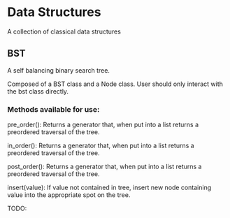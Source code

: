 # Data Structures
A collection of classical data structures

## BST
A self balancing binary search tree.

Composed of a BST class and a Node class.
User should only interact with the bst class directly.

### Methods available for use:

pre_order():
    Returns a generator that, when put into a list returns a preordered
    traversal of the tree.

in_order():
    Returns a generator that, when put into a list returns a preordered
    traversal of the tree.


post_order():
    Returns a generator that, when put into a list returns a preordered
    traversal of the tree.

insert(value):
    If value not contained in tree, insert new node containing value
    into the appropriate spot on the tree.

TODO:
